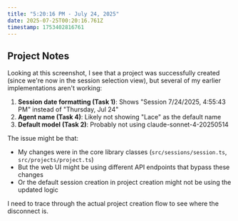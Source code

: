 ```yaml
---
title: "5:20:16 PM - July 24, 2025"
date: 2025-07-25T00:20:16.761Z
timestamp: 1753402816761
---
```


## Project Notes

Looking at this screenshot, I see that a project was successfully created (since we're now in the session selection view), but several of my earlier implementations aren't working:

1. **Session date formatting (Task 1)**: Shows "Session 7/24/2025, 4:55:43 PM" instead of "Thursday, Jul 24"
2. **Agent name (Task 4)**: Likely not showing "Lace" as the default name
3. **Default model (Task 2)**: Probably not using claude-sonnet-4-20250514

The issue might be that:
- My changes were in the core library classes (`src/sessions/session.ts`, `src/projects/project.ts`) 
- But the web UI might be using different API endpoints that bypass these changes
- Or the default session creation in project creation might not be using the updated logic

I need to trace through the actual project creation flow to see where the disconnect is.
